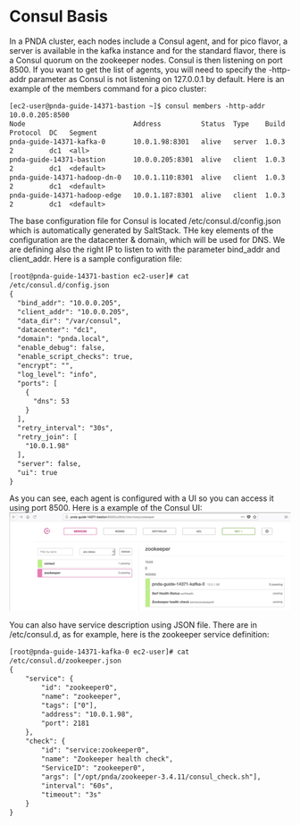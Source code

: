 # Consul Basis

In a PNDA cluster, each nodes include a Consul agent, and for pico flavor, a server is available in the kafka instance and for the standard flavor, there is a Consul quorum on the zookeeper nodes.
Consul is then listening on port 8500. If you want to get the list of agents, you will need to specify the -http-addr parameter as Consul is not listening on 127.0.0.1 by default. 
Here is an example of the members command for a pico cluster:

```
[ec2-user@pnda-guide-14371-bastion ~]$ consul members -http-addr 10.0.0.205:8500
Node                           Address          Status  Type    Build  Protocol  DC   Segment
pnda-guide-14371-kafka-0       10.0.1.98:8301   alive   server  1.0.3  2         dc1  <all>
pnda-guide-14371-bastion       10.0.0.205:8301  alive   client  1.0.3  2         dc1  <default>
pnda-guide-14371-hadoop-dn-0   10.0.1.110:8301  alive   client  1.0.3  2         dc1  <default>
pnda-guide-14371-hadoop-edge   10.0.1.187:8301  alive   client  1.0.3  2         dc1  <default>
```

The base configuration file for Consul is located /etc/consul.d/config.json which is automatically generated by SaltStack. THe key elements of the configuration are the datacenter & domain, which will be used for DNS. We are defining also the right IP to listen to with the parameter bind_addr and client_addr. 
Here is a sample configuration file:

```
[root@pnda-guide-14371-bastion ec2-user]# cat /etc/consul.d/config.json 
{
  "bind_addr": "10.0.0.205",
  "client_addr": "10.0.0.205",
  "data_dir": "/var/consul",
  "datacenter": "dc1",
  "domain": "pnda.local",
  "enable_debug": false,
  "enable_script_checks": true,
  "encrypt": "",
  "log_level": "info",
  "ports": [
    {
      "dns": 53
    }
  ],
  "retry_interval": "30s",
  "retry_join": [
    "10.0.1.98"
  ],
  "server": false,
  "ui": true
}
```

As you can see, each agent is configured with a UI so you can access it using port 8500.
Here is a example of the Consul UI:
![Consul UI](consul_services.jpeg)

You can also have service description using JSON file. There are in /etc/consul.d, as for example, here is the zookeeper service definition:

```
[root@pnda-guide-14371-kafka-0 ec2-user]# cat /etc/consul.d/zookeeper.json 
{
    "service": {
        "id": "zookeeper0",
        "name": "zookeeper",
        "tags": ["0"],
        "address": "10.0.1.98",
        "port": 2181
    },
    "check": {
        "id": "service:zookeeper0",
        "name": "Zookeeper health check",
        "ServiceID": "zookeeper0",
        "args": ["/opt/pnda/zookeeper-3.4.11/consul_check.sh"],
        "interval": "60s",
        "timeout": "3s"
    }
}
```